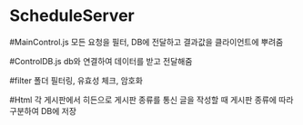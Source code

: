 # ScheduleServer

#MainControl.js
모든 요청을 필터, DB에 전달하고 결과값을 클라이언트에 뿌려줌

#ControlDB.js
db와 연결하여 데이터를 받고 전달해줌

#filter 폴더
필터링, 유효성 체크, 암호화

#Html
각 게시판에서 히든으로 게시판 종류를 통신
글을 작성할 때 게시판 종류에 따라 구분하여 DB에 저장
